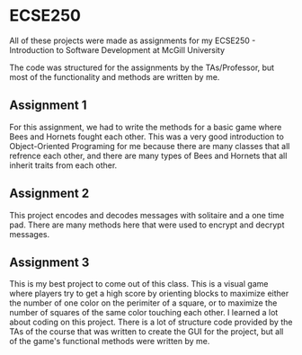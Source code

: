 # ECSE250
All of these projects were made as assignments for my ECSE250 - Introduction to Software Development at McGill University

The code was structured for the assignments by the TAs/Professor, but most of the functionality and methods are written by me.

## Assignment 1
For this assignment, we had to write the methods for a basic game where Bees and Hornets fought each other. This was a very good introduction to Object-Oriented Programing for me because there are many classes that all refrence each other, and there are many types of Bees and Hornets that all inherit traits from each other.

## Assignment 2
This project encodes and decodes messages with solitaire and a one time pad. There are many methods here that were used to encrypt and decrypt messages.

## Assignment 3
This is my best project to come out of this class. This is a visual game where players try to get a high score by orienting blocks to maximize either the number of one color on the perimiter of a square, or to maximize the number of squares of the same color touching each other. I learned a lot about coding on this project.
There is a lot of structure code provided by the TAs of the course that was written to create the GUI for the project, but all of the game's functional methods were written by me.

